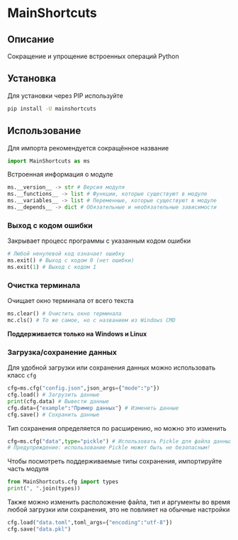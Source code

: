 # MainShortcuts
## Описание
Сокращение и упрощение встроенных операций Python
## Установка
Для установки через PIP используйте
```bash
pip install -U mainshortcuts
```
## Использование
Для импорта рекомендуется сокращённое название
```python
import MainShortcuts as ms
```
Встроенная информация о модуле
```python
ms.__version__ -> str # Версия модуля
ms.__functions__ -> list # Функции, которые существуют в модуле
ms.__variables__ -> list # Переменные, которые существуют в модуле
ms.__depends__ -> dict # Обязательные и необязательные зависимости
```
### Выход с кодом ошибки
Закрывает процесс программы с указанным кодом ошибки
```python
# Любой ненулевой код означает ошибку
ms.exit() # Выход с кодом 0 (нет ошибки)
ms.exit(1) # Выход с кодом 1
```
### Очистка терминала
Очищает окно терминала от всего текста
```python
ms.clear() # Очистить окно терминала
mc.cls() # То же самое, но с названием из Windows CMD
```
**Поддерживается только на Windows и Linux**
### Загрузка/сохранение данных
Для удобной загрузки или сохранения данных можно использовать класс `cfg`
```python
cfg=ms.cfg("config.json",json_args={"mode":"p"})
cfg.load() # Загрузить данные
print(cfg.data) # Вывести данные
cfg.data={"example":"Пример данных"} # Изменить данные
cfg.save() # Сохранить данные
```
Тип сохранения определяется по расширению, но можно это изменить
```python
cfg=ms.cfg("data",type="pickle") # Использовать Pickle для файла данных
# Предупреждение: использование Pickle может быть не безопасным!
```
Чтобы посмотреть поддерживаемые типы сохранения, импортируйте часть модуля
```python
from MainShortcuts.cfg import types
print(", ".join(types))
```
Также можно изменить расположение файла, тип и аргументы во время любой загрузки или сохранения, это не повлияет на обычные настройки
```python
cfg.load("data.toml",toml_args={"encoding":"utf-8"})
cfg.save("data.pkl")
```
